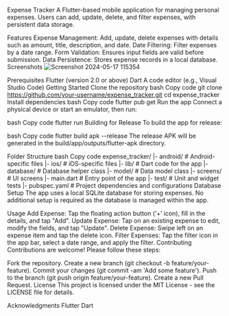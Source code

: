 
Expense Tracker
A Flutter-based mobile application for managing personal expenses. Users can add, update, delete, and filter expenses, with persistent data storage.

Features
Expense Management: Add, update, delete expenses with details such as amount, title, description, and date.
Date Filtering: Filter expenses by a date range.
Form Validation: Ensures input fields are valid before submission.
Data Persistence: Stores expense records in a local database.
Screenshots
![Screenshot 2024-05-17 115354](https://github.com/MohammadAli007i/Expense_App/assets/115215150/f127e1ca-e0c1-468e-b7cb-a57b04210a38)


Prerequisites
Flutter (version 2.0 or above)
Dart
A code editor (e.g., Visual Studio Code)
Getting Started
Clone the repository
bash
Copy code
git clone https://github.com/your-username/expense_tracker.git
cd expense_tracker
Install dependencies
bash
Copy code
flutter pub get
Run the app
Connect a physical device or start an emulator, then run:

bash
Copy code
flutter run
Building for Release
To build the app for release:

bash
Copy code
flutter build apk --release
The release APK will be generated in the build/app/outputs/flutter-apk directory.

Folder Structure
bash
Copy code
expense_tracker/
|- android/             # Android-specific files
|- ios/                 # iOS-specific files
|- lib/                 # Dart code for the app
   |- database/         # Database helper class
   |- model/            # Data model class
   |- screens/          # UI screens
   |- main.dart         # Entry point of the app
|- test/                # Unit and widget tests
|- pubspec.yaml         # Project dependencies and configurations
Database Setup
The app uses a local SQLite database for storing expenses. No additional setup is required as the database is managed within the app.

Usage
Add Expense: Tap the floating action button (‘+’ icon), fill in the details, and tap "Add".
Update Expense: Tap on an existing expense to edit, modify the fields, and tap "Update".
Delete Expense: Swipe left on an expense item and tap the delete icon.
Filter Expenses: Tap the filter icon in the app bar, select a date range, and apply the filter.
Contributing
Contributions are welcome! Please follow these steps:

Fork the repository.
Create a new branch (git checkout -b feature/your-feature).
Commit your changes (git commit -am 'Add some feature').
Push to the branch (git push origin feature/your-feature).
Create a new Pull Request.
License
This project is licensed under the MIT License - see the LICENSE file for details.

Acknowledgments
Flutter
Dart
